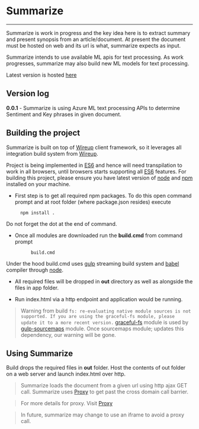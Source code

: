 # Summarize #

----------
Summarize is work in progress and the key idea here is to extract summary and present synopsis from an article/document. At present the document must be hosted on web and its url is what, summarize expects as input.

Summarize intends to use available ML apis for text processing. As work progresses, summarize may also build new ML models for text processing. 

Latest version is hosted [here](http://summariz.azurewebsites.net/ "Summarize")


## Version log ##
**0.0.1** - Summarize is using Azure ML text processing APIs to determine Sentiment and Key phrases in given document.
 

## Building the project ##
Summarize is built on top of [Wireup](https://github.com/prem9in/wireup "Wireup") client framework, so it leverages all integration build system from [Wireup](https://github.com/prem9in/wireup "Wireup").

Project is being implemented in [ES6](http://exploringjs.com/es6/ch_about-es6.html "ES6") and hence will need transpilation to work in all browsers, until browsers starts supporting all [ES6](http://exploringjs.com/es6/ch_about-es6.html "ES6") features.
For building this project, please ensure you have latest version of [node](https://nodejs.org/en/ "NodeJs") and [npm](https://www.npmjs.com/ "npm") installed on your machine.

- First step is to get all required npm packages. To do this open command prompt and at root folder (where package.json resides) execute
			
		npm install .

Do not forget the dot at the end of command.

- Once all modules are downloaded run the **build.cmd** from command prompt

			build.cmd

Under the hood build.cmd uses [gulp](http://gulpjs.com/ "gulp") streaming build system and [babel](https://babeljs.io/ "babel") compiler through [node](https://nodejs.org/en/ "NodeJs").

- All required files will be dropped in **out** directory as well as alongside the files in app folder.
 
- Run index.html via a http endpoint and application would be running.


> Warning from build 
`fs: re-evaluating native module sources is not supported. If you are using the graceful-fs module, please update it to a more recent version.`
> [graceful-fs](https://www.npmjs.com/package/graceful-fs "graceful-fs") module is used by [gulp-sourcemaps](https://www.npmjs.com/package/gulp-sourcemaps "gulp-sourcemaps") module. Once sourcemaps module; updates this dependency, our warning will be gone.


## Using Summarize ##
Build drops the required files in **out** folder. Host the contents of out folder on a web server and launch index.html over http.

> Summarize loads the document from a given url using http ajax GET call. 
> Summarize uses [Proxy](https://github.com/prem9in/proxy "proxy") to get past the cross domain call barrier.

> For more details for proxy. Visit [Proxy](https://github.com/prem9in/proxy "proxy")

> In future, summarize may change to use an iframe to avoid a proxy call.




